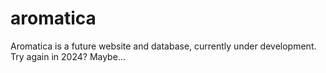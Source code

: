 # aromatica

Aromatica is a future website and database, currently under development. Try again in 2024? Maybe...
